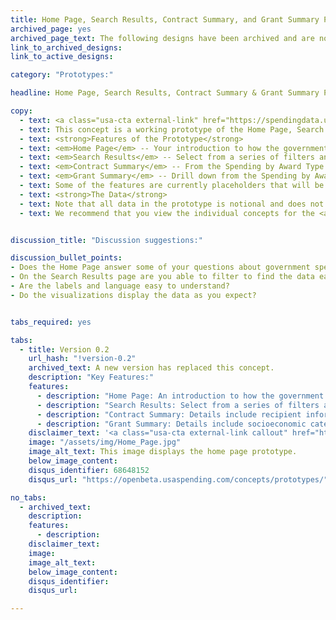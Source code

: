 ```yaml
---
title: Home Page, Search Results, Contract Summary, and Grant Summary Pages
archived_page: yes
archived_page_text: The following designs have been archived and are no longer being considered for implementation.
link_to_archived_designs:
link_to_active_designs:

category: "Prototypes:"

headline: Home Page, Search Results, Contract Summary & Grant Summary Pages

copy:
  - text: <a class="usa-cta external-link" href="https://spendingdata.us/" target="_blank">Access the Prototype</a>
  - text: This concept is a working prototype of the Home Page, Search Results, Contract Summary, and Grant Summary pages. The DATA Act team is publishing this minimum viable product to give the public the opportunity to provide feedback on the design of the future USAspending.gov site.
  - text: <strong>Features of the Prototype</strong>
  - text: <em>Home Page</em> -- Your introduction to how the government spends money, from the total for one year to a breakdown by categories such as Social Security and National Defense. Immediate access to search.
  - text: <em>Search Results</em> -- Select from a series of filters and the graphs, maps, and tables adjust to reflect the results from the selected filters.  
  - text: <em>Contract Summary</em> -- From the Spending by Award Type on the Search Results, you can drill down to data about specific Contracts.
  - text: <em>Grant Summary</em> -- Drill down from the Spending by Award Type on the Search Results to find information about  specific Grants.
  - text: Some of the features are currently placeholders that will be implemented at a later date as the team develops the future USAspending.gov platform.
  - text: <strong>The Data</strong>
  - text: Note that all data in the prototype is notional and does not represent actual spending data. Currently, the data includes a subset of awards data and a subset of financial data from select DATA Act Broker submissions.
  - text: We recommend that you view the individual concepts for the <a class="usa-cta" href="../home-page">home page</a><a class="usa-cta" href="../search-results">search results page</a>, the <a class="usa-cta" href="../contract-summary">contract summary</a>, and the <a class="usa-cta" href="../grant-summary">grant summary</a>to better understand the intended functionality.


discussion_title: "Discussion suggestions:"

discussion_bullet_points:
- Does the Home Page answer some of your questions about government spending?
- On the Search Results page are you able to filter to find the data easily?
- Are the labels and language easy to understand?
- Do the visualizations display the data as you expect?


tabs_required: yes

tabs:
  - title: Version 0.2
    url_hash: "!version-0.2"
    archived_text: A new version has replaced this concept.
    description: "Key Features:"
    features:
      - description: "Home Page: An introduction to how the government spends money."
      - description: "Search Results: Select from a series of filters and the graphs, maps, and tables adjust to reflect the results from the selected filters."
      - description: "Contract Summary: Details include recipient information, awarding agency, award amount, description of the work, and type of contract for a specific contract."
      - description: "Grant Summary: Details include socioeconomic category of the recipient, period of performance, award amount, and type of grant."
    disclaimer_text: '<a class="usa-cta external-link callout" href="https://spendingdata.us" target="_blank">View the interactive prototype</a>'
    image: "/assets/img/Home_Page.jpg"
    image_alt_text: This image displays the home page prototype.
    below_image_content:
    disqus_identifier: 68648152
    disqus_url: "https://openbeta.usaspending.com/concepts/prototypes/"

no_tabs:
  - archived_text:
    description:
    features:
      - description:
    disclaimer_text:
    image:
    image_alt_text:
    below_image_content:
    disqus_identifier:
    disqus_url:

---
```

